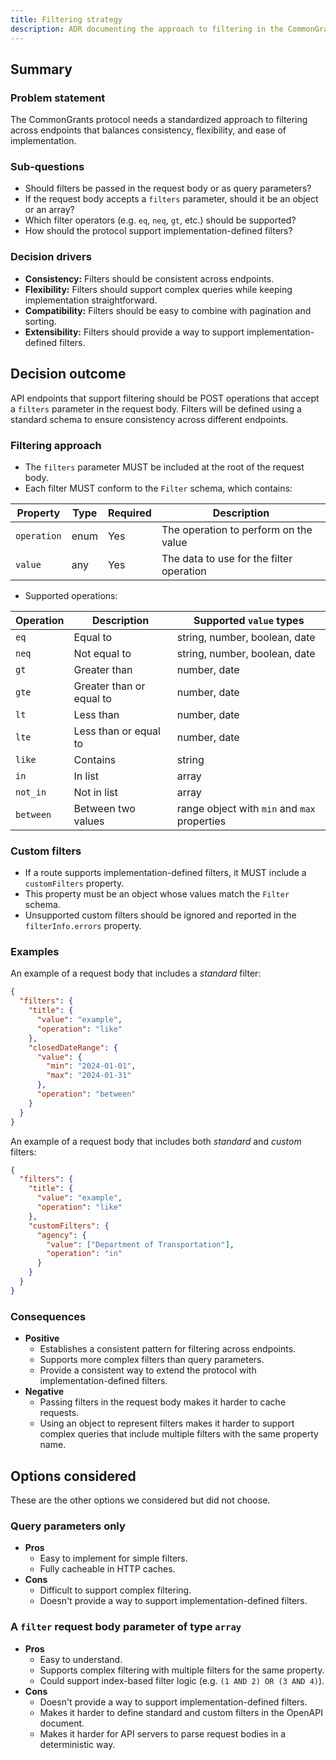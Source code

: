 ```yaml
---
title: Filtering strategy
description: ADR documenting the approach to filtering in the CommonGrants protocol.
---
```


## Summary

### Problem statement

The CommonGrants protocol needs a standardized approach to filtering across endpoints that balances consistency, flexibility, and ease of implementation.

### Sub-questions

- Should filters be passed in the request body or as query parameters?
- If the request body accepts a `filters` parameter, should it be an object or an array?
- Which filter operators (e.g. `eq`, `neq`, `gt`, etc.) should be supported?
- How should the protocol support implementation-defined filters?

### Decision drivers

- **Consistency:** Filters should be consistent across endpoints.
- **Flexibility:** Filters should support complex queries while keeping implementation straightforward.
- **Compatibility:** Filters should be easy to combine with pagination and sorting.
- **Extensibility:** Filters should provide a way to support implementation-defined filters.

## Decision outcome

API endpoints that support filtering should be POST operations that accept a `filters` parameter in the request body. Filters will be defined using a standard schema to ensure consistency across different endpoints.

### Filtering approach

- The `filters` parameter MUST be included at the root of the request body.
- Each filter MUST conform to the `Filter` schema, which contains:

| Property    | Type | Required | Description                              |
| ----------- | ---- | -------- | ---------------------------------------- |
| `operation` | enum | Yes      | The operation to perform on the value    |
| `value`     | any  | Yes      | The data to use for the filter operation |

- Supported operations:

| Operation | Description              | Supported `value` types                      |
| --------- | ------------------------ | -------------------------------------------- |
| `eq`      | Equal to                 | string, number, boolean, date                |
| `neq`     | Not equal to             | string, number, boolean, date                |
| `gt`      | Greater than             | number, date                                 |
| `gte`     | Greater than or equal to | number, date                                 |
| `lt`      | Less than                | number, date                                 |
| `lte`     | Less than or equal to    | number, date                                 |
| `like`    | Contains                 | string                                       |
| `in`      | In list                  | array                                        |
| `not_in`  | Not in list              | array                                        |
| `between` | Between two values       | range object with `min` and `max` properties |

### Custom filters

- If a route supports implementation-defined filters, it MUST include a `customFilters` property.
- This property must be an object whose values match the `Filter` schema.
- Unsupported custom filters should be ignored and reported in the `filterInfo.errors` property.

### Examples

An example of a request body that includes a _standard_ filter:

```json
{
  "filters": {
    "title": {
      "value": "example",
      "operation": "like"
    },
    "closedDateRange": {
      "value": {
        "min": "2024-01-01",
        "max": "2024-01-31"
      },
      "operation": "between"
    }
  }
}
```

An example of a request body that includes both _standard_ and _custom_ filters:

```json
{
  "filters": {
    "title": {
      "value": "example",
      "operation": "like"
    },
    "customFilters": {
      "agency": {
        "value": ["Department of Transportation"],
        "operation": "in"
      }
    }
  }
}
```

### Consequences

- **Positive**
  - Establishes a consistent pattern for filtering across endpoints.
  - Supports more complex filters than query parameters.
  - Provide a consistent way to extend the protocol with implementation-defined filters.
- **Negative**
  - Passing filters in the request body makes it harder to cache requests.
  - Using an object to represent filters makes it harder to support complex queries that include multiple filters with the same property name.

## Options considered

These are the other options we considered but did not choose.

### Query parameters only

- **Pros**
  - Easy to implement for simple filters.
  - Fully cacheable in HTTP caches.
- **Cons**
  - Difficult to support complex filtering.
  - Doesn't provide a way to support implementation-defined filters.

### A `filter` request body parameter of type `array`

- **Pros**
  - Easy to understand.
  - Supports complex filtering with multiple filters for the same property.
  - Could support index-based filter logic (e.g. `(1 AND 2) OR (3 AND 4)`).
- **Cons**
  - Doesn't provide a way to support implementation-defined filters.
  - Makes it harder to define standard and custom filters in the OpenAPI document.
  - Makes it harder for API servers to parse request bodies in a deterministic way.
